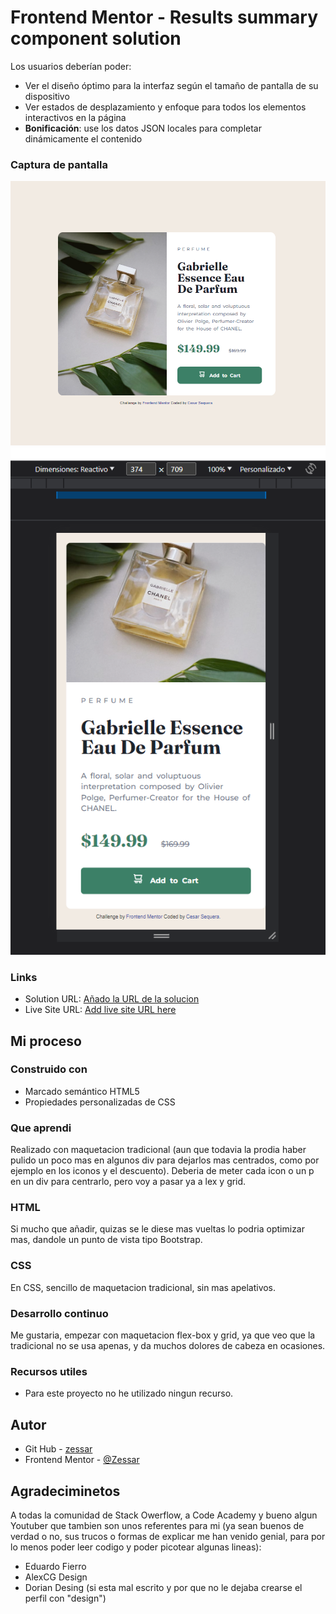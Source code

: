 # Frontend Mentor - Results summary component solution

Los usuarios deberían poder:

- Ver el diseño óptimo para la interfaz según el tamaño de pantalla de su dispositivo
- Ver estados de desplazamiento y enfoque para todos los elementos interactivos en la página
- **Bonificación**: use los datos JSON locales para completar dinámicamente el contenido

### Captura de pantalla

![](/imagenes/Capturas/Captura%20de%20pantalla%20Desktop.png)
![](/imagenes/Capturas/Captura%20de%20pantalla%20Mobile.png)


### Links

- Solution URL: [Añado la URL de la solucion](https://github.com/Zessar/Componentes-Resultados)
- Live Site URL: [Add live site URL here](zessar.github.io)

## Mi proceso

### Construido con

- Marcado semántico HTML5
- Propiedades personalizadas de CSS

### Que aprendi
Realizado con maquetacion tradicional (aun que todavia la prodia haber pulido un poco mas en algunos div para dejarlos mas centrados, como por ejemplo en los iconos y el descuento). Deberia de meter cada icon o un p en un div para centrarlo, pero voy a pasar ya a lex y grid.

### HTML

Si mucho que añadir, quizas se le diese mas vueltas lo podria optimizar mas, dandole un punto de vista tipo Bootstrap.

### CSS

En CSS, sencillo de maquetacion tradicional, sin mas apelativos.

### Desarrollo continuo

Me gustaria, empezar con maquetacion flex-box y grid, ya que veo que la tradicional no se usa apenas, y da muchos dolores de cabeza en ocasiones.

### Recursos utiles

- Para este proyecto no he utilizado ningun recurso.

## Autor

- Git Hub - [zessar](https://github.com/Zessar)
- Frontend Mentor - [@Zessar](https://www.frontendmentor.io/profile/Zessar)



## Agradeciminetos

A todas la comunidad de Stack Owerflow, a Code Academy y bueno algun Youtuber que tambien son unos referentes para mi (ya sean buenos de verdad o no, sus trucos o formas de explicar me han venido genial, para por lo menos poder leer codigo y poder picotear algunas lineas):
 - Eduardo Fierro
 - AlexCG Design
 - Dorian Desing (si esta mal escrito y por que no le dejaba crearse el perfil con "design")


